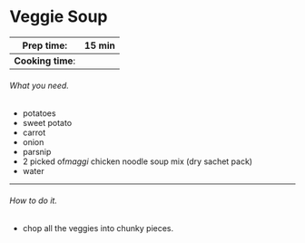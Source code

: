 # Veggie Soup


 **Prep time**:      | 15 min 
 ---------------- | ------ 
 **Cooking time**:    |    


###### What you need.

* potatoes
* sweet potato
* carrot
* onion
* parsnip
* 2 picked of*maggi* chicken noodle soup mix (dry sachet pack)
* water

---

###### How to do it.

* chop all the veggies into chunky pieces.

